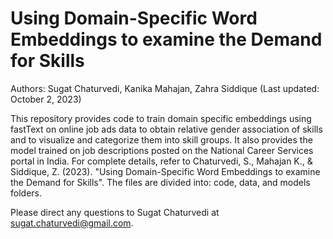 # Using Domain-Specific Word Embeddings to examine the Demand for Skills
Authors: Sugat Chaturvedi, Kanika Mahajan, Zahra Siddique
(Last updated: October 2, 2023)

This repository provides code to train domain specific embeddings using fastText on online job ads data to obtain relative gender association of skills and to visualize and categorize them into skill groups. It also provides the model trained on job descriptions posted on the National Career Services portal in India. For complete details, refer to Chaturvedi, S., Mahajan K., & Siddique, Z. (2023). "Using Domain-Specific Word Embeddings to examine the Demand for Skills". The files are divided into: code, data, and models folders.

Please direct any questions to Sugat Chaturvedi at sugat.chaturvedi@gmail.com.
